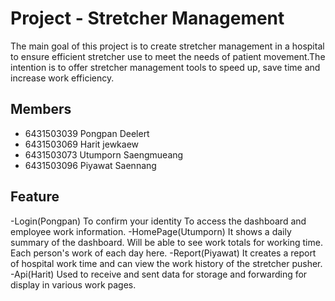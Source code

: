 # Project - Stretcher Management
  The main goal of this project is to create stretcher management in a hospital to ensure efficient stretcher use to meet the needs of patient movement.The intention is to offer stretcher management tools to speed up, save time and increase work efficiency.
## Members
- 6431503039   Pongpan Deelert
- 6431503069   Harit jewkaew
- 6431503073   Utumporn Saengmueang
- 6431503096   Piyawat Saennang


## Feature
-Login(Pongpan) To confirm your identity To access the dashboard and employee work information.
-HomePage(Utumporn) It shows a daily summary of the dashboard. Will be able to see work totals for working time. Each person's work of each day here.
-Report(Piyawat) It creates a report of hospital work time and can view the work history of the stretcher pusher.
-Api(Harit) Used to receive and sent data for storage and forwarding for display in various work pages.
